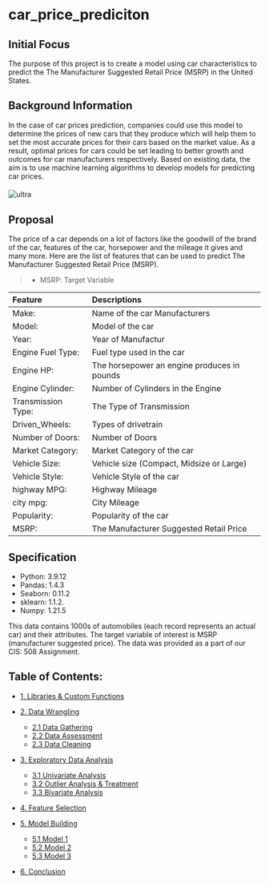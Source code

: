 # car_price_prediciton

## Initial Focus 

The purpose of this project is to create a model using car characteristics to predict the The Manufacturer Suggested Retail Price (MSRP) in the United States.

## Background Information

In the case of car prices prediction, companies could use this model to determine the prices of new cars that they produce which will help them to set the most accurate prices for their cars based on the market value. As a result, optimal prices for cars could be set leading to better growth and outcomes for car manufacturers respectively. Based on existing data, the aim is to use machine learning algorithms to develop models for predicting car prices.

#### 

<img src="https://i.ibb.co/z5C4m1W/ultra.jpg" alt="ultra" border="0"></a>

#### 

## Proposal

The price of a car depends on a lot of factors like the goodwill of the brand of the car, features of the car, horsepower and the mileage it gives and many more. Here are the list of features that can be used to predict The Manufacturer Suggested Retail Price (MSRP).

> - MSRP: Target Variable



| Feature          	| Descriptions                              	|
| :---              | :---                                          |
| Make:         	| Name of the car Manufacturers                	|
| Model:      	    | Model of the car                          	|
| Year: 	        | Year of Manufactur                        	|
| Engine Fuel Type: | Fuel type used in the car                 	|
| Engine HP: 	    | The horsepower an engine produces in pounds   |
| Engine Cylinder:  | Number of Cylinders in the Engine         	|
| Transmission Type:| The Type of Transmission                  	|
| Driven_Wheels:    | Types of drivetrain                       	|
| Number of Doors:  | Number of Doors                           	|
| Market Category:  | Market Category of the car                	|
| Vehicle Size:     | Vehicle size (Compact, Midsize or Large)    	|
| Vehicle Style:   	| Vehicle Style of the car                  	|
| highway MPG:      | Highway Mileage                           	|
| city mpg:        	| City Mileage                              	|
| Popularity:       | Popularity of the car                     	|
| MSRP:         	| The Manufacturer Suggested Retail Price      	|

## Specification

- Python: 3.9.12
- Pandas: 1.4.3
- Seaborn: 0.11.2
- sklearn: 1.1.2.
- Numpy: 1.21.5

This data contains 1000s of automobiles (each record represents an actual car) and their attributes.  The target variable of interest is MSRP (manufacturer suggested price).  The data was provided as a part of our CIS: 508 Assignment.


## Table of Contents: <a class="anchor" id="steps"></a>
- [1. Libraries & Custom Functions](#libraries)
- [2. Data Wrangling](#wrangle)
   - [2.1 Data Gathering](#gather)
   - [2.2 Data Assessment](#assess)
   - [2.3 Data Cleaning](#clean)

- [3. Exploratory Data Analysis](#eda)
   - [3.1 Univariate Analysis](#univariate)
   - [3.2 Outlier Analysis & Treatment](#outlier)
   - [3.3 Bivariate Analysis](#bivariate)
- [4. Feature Selection](#feature)
- [5. Model Building](#model)
    - [5.1 Model 1](#model001)
    - [5.2 Model 2](#model002)
    - [5.3 Model 3](#model003)
- [6. Conclusion](#conclusion)
